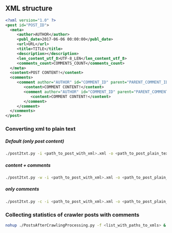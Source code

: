 ## XML structure
```xml
<?xml version="1.0" ?>
<post id="POST_ID">
  <meta>
     <author>AUTHOR</author>
     <publ_date>2017-06-06 00:00:00</publ_date>
     <url>URL</url>
     <title>TITLE</title>
     <description></description>
     <len_content_utf_8>UTF-8_LEN</len_content_utf_8>
     <comments_count>COMMENTS_COUNT</comments_count>
  </meta>
  <content>POST CONTENT!</content>
  <comments>
     <comment author="AUTHOR" id="COMMENT_ID" parent="PARENT_COMMENT_ID" publication_date="2017-06-06 17:08:01">
        <content>COMMENT CONTENT!</content>
        <comment author="AUTHOR" id="COMMENT_ID" parent="PARENT_COMMENT_ID" publication_date="2017-06-06 17:11:00">
           <content>COMMENT CONTENT!</content>
        </comment>
     </comment>
  </comments>
</post>
```


### Converting xml to plain text 
##### Default (only post content)
```bash
./post2txt.py -i <path_to_post_with_xml>.xml -o <path_to_post_plain_text>.txt 
```
##### content + comments 
```bash
./post2txt.py -w -i <path_to_post_with_xml>.xml -o <path_to_post_plain_text>.txt 
```
##### only comments 
```bash
./post2txt.py -c -i <path_to_post_with_xml>.xml -o <path_to_post_plain_text>.txt 
```

### Collecting statistics of crawler posts with comments
```bash
nohup ./PostsAfterCrawlingProcessing.py -f <list_with_paths_to_xmls> &
```

